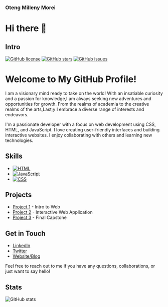 ### Oteng Milleny Morei

# Hi there 👋

## Intro


[![GitHub license](https://img.shields.io/badge/license-MIT-blue.svg)](LICENSE.md)
[![GitHub stars](https://img.shields.io/github/stars/Oteng29/Oteng-Milleny-Morei.svg)](https://github.com/Oteng29/Oteng-Milleny-Morei/stargazers)
[![GitHub issues](https://img.shields.io/github/issues/Oteng29/Oteng-Milleny-Morei.svg)](https://github.com/Oteng29/Oteng-Milleny-Morei/issues)

# Welcome to My GitHub Profile!

I am a visionary mind ready to take on the world! With an insatiable curiosity and a passion for knowledge,I am always seeking new adventures and opportunities for growth. From the realms of academia to the creative realms of the arts,Last;y I embrace a diverse range of interests and endeavors.

I'm a passionate developer with a focus on web development using CSS, HTML, and JavaScript. I love creating user-friendly interfaces and building interactive websites. I enjoy collaborating with others and learning new technologies.

## Skills

- [![HTML](https://img.shields.io/badge/-HTML-orange?style=flat&logo=html5&logoColor=white)](https://iconscout.com/icon/html5-19)
- [![JavaScript](https://img.shields.io/badge/-JavaScript-yellow?style=flat&logo=javascript&logoColor=white)](https://iconscout.com/icon/javascript-2752148)
- [![CSS](https://img.shields.io/badge/-CSS-blue?style=flat&logo=css3&logoColor=white)](https://iconscout.com/icon/css3-8)

## Projects

- [Project 1]([link-to-project-1](https://github.com/Oteng29/BCL2302_GroupJustin_OtengMorei_ITW.git)) - Intro to Web
- [Project 2]([link-to-project-2](https://github.com/Oteng29/interactive-web-apps.git)) - Interactive Web Application
- [Project 3]([link-to-project-3](https://github.com/Oteng29/OTEMOR906_BCL2302_Justin_OtengMorei_IWA.git)) - Final Capstone


## Get in Touch

- [LinkedIn](https://www.linkedin.com/in/oteng-milleny-morei-2141a21bb/)
- [Twitter](link-to-twitter)
- [Website/Blog](link-to-website)

Feel free to reach out to me if you have any questions, collaborations, or just want to say hello!

## Stats

![GitHub stats](https://github-readme-stats.vercel.app/api?username=Oteng29&show_icons=true)

